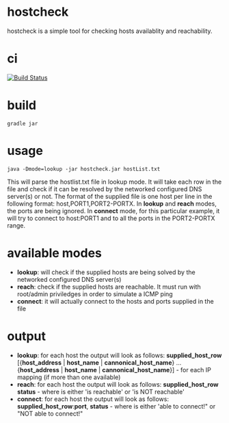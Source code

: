 # hostcheck

hostcheck is a simple tool for checking hosts availablity and reachability.

# ci

[![Build Status](https://snap-ci.com/ludovicianul/hostcheck/branch/master/build_image)](https://snap-ci.com/ludovicianul/hostcheck/branch/master)

# build
    gradle jar
    
# usage
    java -Dmode=lookup -jar hostcheck.jar hostList.txt

This will parse the hostlist.txt file in lookup mode. It will take each row in the file and check if it can be resolved by the networked configured DNS server(s) or not.
The format of the supplied file is one host per line in the following format: host,PORT1,PORT2-PORTX. In **lookup** and **reach** modes, the ports are being ignored. In **connect** mode, for this particular example, it will try to connect to host:PORT1 and to all the ports in the PORT2-PORTX range.


# available modes

* **lookup**: will check if the supplied hosts are being solved by the networked configured DNS server(s)
* **reach**: check if the supplied hosts are reachable. It must run with root/admin priviledges in order to simulate a ICMP ping
* **connect**: it will actually connect to the hosts and ports supplied in the file

# output
* **lookup**: for each host the output will look as follows: **supplied_host_row** [{**host_address** | **host_name** | **cannonical_host_name**} ... {**host_address** | **host_name** | **cannonical_host_name**}] - for each IP mapping (if more than one available)
* **reach**: for each host the output will look as follows: **supplied_host_row** **status** - where <status> is either 'is reachable' or 'is NOT reachable'
* **connect**: for each host the output will look as follows: **supplied_host_row**:**port**, **status** - where <status> is either 'able to connect!" or "NOT able to connect!"
